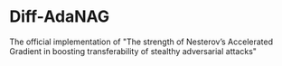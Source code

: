# Diff-AdaNAG
The official implementation of "The strength of Nesterov’s Accelerated Gradient in boosting transferability of stealthy adversarial attacks"
